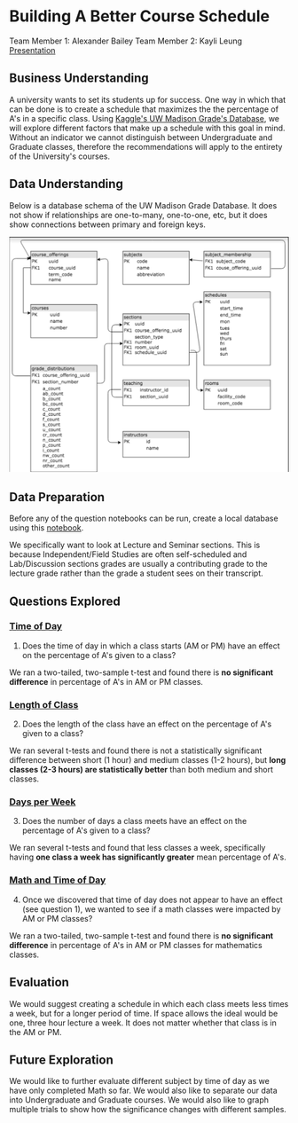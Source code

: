 # Building A Better Course Schedule

Team Member 1: Alexander Bailey
Team Member 2: Kayli Leung
[Presentation](presentation.pdf)

## Business Understanding

A university wants to set its students up for success. One way in which that can be done is to create a schedule that maximizes the the percentage of A's in a specific class. Using [Kaggle's UW Madison Grade's Database](https://www.kaggle.com/Madgrades/uw-madison-courses), we will explore different factors that make up a schedule with this goal in mind. Without an indicator we cannot distinguish between Undergraduate and Graduate classes, therefore the recommendations will apply to the entirety of the University's courses.

## Data Understanding

Below is a database schema of the UW Madison Grade Database. It does not show if relationships are one-to-many, one-to-one, etc, but it does show connections between primary and foreign keys.

![uw_madison_schema](uw_madison_schema.png)

## Data Preparation

Before any of the question notebooks can be run, create a local database using this [notebook](setup_database.ipynb).

We specifically want to look at Lecture and Seminar sections. This is because Independent/Field Studies are often self-scheduled and Lab/Discussion sections grades are usually a contributing grade to the lecture grade rather than the grade a student sees on their transcript.

## Questions Explored


### [Time of Day](am_pm_and_grades.ipynb)

1. Does the time of day in which a class starts (AM or PM) have an effect on the percentage of A's given to a class? 

We ran a two-tailed, two-sample t-test and found there is **no significant difference** in percentage of A's in AM or PM classes. 

### [Length of Class](length_and_grades.ipynb)
2. Does the length of the class have an effect on the percentage of A's given to a class? 

We ran several t-tests and found there is not a statistically significant difference between short (1 hour) and medium classes (1-2 hours), but **long classes (2-3 hours) are statistically better** than both medium and short classes. 

### [Days per Week](grades_by_days_per_week.ipynb)
3. Does the number of days a class meets have an effect on the percentage of A's given to a class? 

We ran several t-tests and found that less classes a week, specifically having **one class a week has significantly greater** mean percentage of A's.

### [Math and Time of Day](math_time_and_grades.ipynb)
4. Once we discovered that time of day does not appear to have an effect (see question 1), we wanted to see if a math classes were impacted by AM or PM classes? 

We ran a two-tailed, two-sample t-test and found there is **no significant difference** in percentage of A's in AM or PM classes for mathematics classes. 
     
## Evaluation

We would suggest creating a schedule in which each class meets less times a week, but for a longer period of time. If space allows the ideal would be one, three hour lecture a week. It does not matter whether that class is in the AM or PM.

## Future Exploration
We would like to further evaluate different subject by time of day as we have only completed Math so far. We would also like to separate our data into Undergraduate and Graduate courses. We would also like to graph multiple trials to show how the significance changes with different samples.

